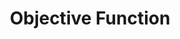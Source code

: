 ---
word: "true"

types: "word"

title: "Objective Function"

categories: ['']

tags: ['Objective', 'Function']

arabic: 'دالة الهدف'

arexps: []

enwords: ['Objective Function']

enexps: []

arlexicons: 'د'

enlexicons: 'O'

authors: ['Ruqayya Roshdy']

translators: ['X']

citations: 'تطبيقات أساسية في المعالجة الآلية للغة العربية'

sources: 'مركز الملك عبدالله بن عبدالعزيز الدولي لخدمة اللغة العربية'

slug: ""
---